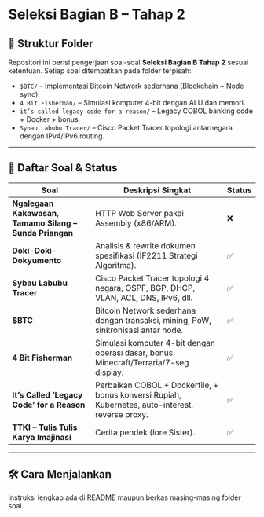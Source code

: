 # Seleksi Bagian B – Tahap 2

## 📂 Struktur Folder

Repositori ini berisi pengerjaan soal-soal **Seleksi Bagian B Tahap 2** sesuai ketentuan.
Setiap soal ditempatkan pada folder terpisah:

- `$BTC/` – Implementasi Bitcoin Network sederhana (Blockchain + Node sync).
- `4 Bit Fisherman/` – Simulasi komputer 4-bit dengan ALU dan memori.
- `it’s called legacy code for a reason/` – Legacy COBOL banking code + Docker + bonus.
- `Sybau Labubu Tracer/` – Cisco Packet Tracer topologi antarnegara dengan IPv4/IPv6 routing.

---

## 📜 Daftar Soal & Status

| Soal                                                    | Deskripsi Singkat                                                                                | Status |
| ------------------------------------------------------- | ------------------------------------------------------------------------------------------------ | ------ |
| **Ngalegaan Kakawasan, Tamamo Silang – Sunda Priangan** | HTTP Web Server pakai Assembly (x86/ARM).                                                        | ❌     |
| **Doki-Doki-Dokyumento**                                | Analisis & rewrite dokumen spesifikasi (IF2211 Strategi Algoritma).                              | ✅     |
| **Sybau Labubu Tracer**                                 | Cisco Packet Tracer topologi 4 negara, OSPF, BGP, DHCP, VLAN, ACL, DNS, IPv6, dll.               | ✅     |
| **\$BTC**                                               | Bitcoin Network sederhana dengan transaksi, mining, PoW, sinkronisasi antar node.                | ✅     |
| **4 Bit Fisherman**                                     | Simulasi komputer 4-bit dengan operasi dasar, bonus Minecraft/Terraria/7-seg display.            | ✅     |
| **It’s Called ‘Legacy Code’ for a Reason**              | Perbaikan COBOL + Dockerfile, + bonus konversi Rupiah, Kubernetes, auto-interest, reverse proxy. | ✅     |
| **TTKI – Tulis Tulis Karya Imajinasi**                  | Cerita pendek (lore Sister).                                                                     | ✅     |

---

## 🛠 Cara Menjalankan

Instruksi lengkap ada di README maupun berkas masing-masing folder soal.
